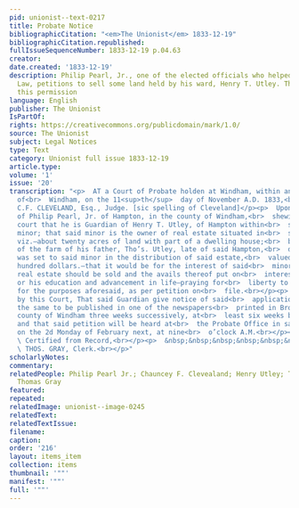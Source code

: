 ```yaml
---
pid: unionist--text-0217
title: Probate Notice
bibliographicCitation: "<em>The Unionist</em> 1833-12-19"
bibliographicCitation.republished: 
fullIssueSequenceNumber: 1833-12-19 p.04.63
creator: 
date.created: '1833-12-19'
description: Philip Pearl, Jr., one of the elected officials who helped pass the Black
  Law, petitions to sell some land held by his ward, Henry T. Utley. The court grants
  this permission
language: English
publisher: The Unionist
IsPartOf: 
rights: https://creativecommons.org/publicdomain/mark/1.0/
source: The Unionist
subject: Legal Notices
type: Text
category: Unionist full issue 1833-12-19
article.type: 
volume: '1'
issue: '20'
transcription: "<p>  AT a Court of Probate holden at Windham, within and for the district
  of<br>  Windham, on the 11<sup>th</sup>  day of November A.D. 1833,<br></p><p>Present,
  C.F. CLEVELAND, Esq., Judge. [sic spelling of Cleveland]</p><p>  Upon the petition
  of Philip Pearl, Jr. of Hampton, in the county of Windham,<br>  shewing to this
  court that he is Guardian of Henry T. Utley, of Hampton within<br>  said district,
  minor; that said minor is the owner of real estate situated in<br>  said Hampton,
  viz.—about twenty acres of land with part of a dwelling house;<br>  being that part
  of the farm of his father, Tho’s. Utley, late of said Hampton,<br>  deceased, which
  was set to said minor in the distribution of said estate,<br>  valued at about six
  hundred dollars.—that it would be for the interest of said<br>  minor that said
  real estate should be sold and the avails thereof put on<br>  interest or applied
  or his education and advancement in life—praying for<br>  liberty to sell said property
  for the purposes aforesaid, as per petition on<br>  file.<br></p><p>  It is ordered
  by this Court, That said Guardian give notice of said<br>  application, by causing
  the same to be published in one of the newspapers<br>  printed in Brooklyn in the
  county of Windham three weeks successively, at<br>  least six weeks before the hearing;
  and that said petition will be heard at<br>  the Probate Office in said district
  on the 2d Monday of February next, at nine<br>  o’clock A.M.<br></p><p>  &nbsp;&nbsp;&nbsp;&nbsp;&nbsp;&nbsp;&nbsp;&nbsp;&nbsp;&nbsp;&nbsp;&nbsp;&nbsp;&nbsp;&nbsp;&nbsp;&nbsp;&nbsp;&nbsp;&nbsp;&nbsp;&nbsp;&nbsp;<br>
  \ Certified from Record,<br></p><p>  &nbsp;&nbsp;&nbsp;&nbsp;&nbsp;&nbsp;&nbsp;&nbsp;&nbsp;&nbsp;&nbsp;&nbsp;&nbsp;&nbsp;&nbsp;&nbsp;&nbsp;&nbsp;&nbsp;&nbsp;&nbsp;&nbsp;&nbsp;&nbsp;&nbsp;&nbsp;&nbsp;&nbsp;&nbsp;&nbsp;&nbsp;&nbsp;&nbsp;&nbsp;&nbsp;<br>
  \ THOS. GRAY, Clerk.<br></p>"
scholarlyNotes: 
commentary: 
relatedPeople: Philip Pearl Jr.; Chauncey F. Clevealand; Henry Utley; Thomas Utley;
  Thomas Gray
featured: 
repeated: 
relatedImage: unionist--image-0245
relatedText: 
relatedTextIssue: 
filename: 
caption: 
order: '216'
layout: items_item
collection: items
thumbnail: '""'
manifest: '""'
full: '""'
---
```

